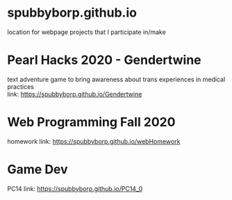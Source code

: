 # spubbyborp.github.io
location for webpage projects that I participate in/make

# Pearl Hacks 2020 - Gendertwine
text adventure game to bring awareness about trans experiences in medical practices  
link: https://spubbyborp.github.io/Gendertwine  

# Web Programming Fall 2020
homework
link: https://spubbyborp.github.io/webHomework

# Game Dev
PC14
link: https://spubbyborp.github.io/PC14_0
